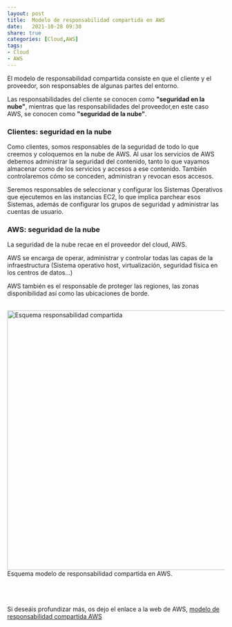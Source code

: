 ```yaml
---
layout: post
title:  Modelo de responsabilidad compartida en AWS
date:   2021-10-28 09:30
share: true
categories: [Cloud,AWS]
tags: 
- Cloud
- AWS
---
```


El modelo de responsabilidad compartida consiste en que el cliente y el proveedor, son responsables de algunas partes del entorno.

Las responsabilidades del cliente se conocen como **"seguridad en la nube"**, mientras que las responsabilidades del proveedor,en este caso AWS, se conocen como **"seguridad de la nube"**.

### **Clientes: seguridad en la nube**

Como clientes, somos responsables de la seguridad de todo lo que creemos y coloquemos en la nube de AWS. Al usar los servicios de AWS debemos administrar la seguridad del contenido, tanto lo que vayamos almacenar como de los servicios y accesos a ese contenido. También controlaremos cómo se conceden, administran y revocan esos accesos.

Seremos responsables de seleccionar y configurar los Sistemas Operativos que ejecutemos en las instancias EC2, lo que implica parchear esos Sistemas, además de configurar los grupos de seguridad y administrar las cuentas de usuario.

### **AWS: seguridad de la nube**

La seguridad de la nube recae en el proveedor del cloud, AWS.

AWS se encarga de operar, administrar y controlar todas las capas de la infraestructura (Sistema operativo host, virtualización, seguridad física en los centros de datos...)

AWS también es el responsable de proteger las regiones, las zonas disponibilidad así como las ubicaciones de borde.

<br>

<img src="https://javi-rod.github.io/assets/images/20211028/Esquema-responsabilidad-compartida.jpg" alt="Esquema responsabilidad compartida" width="600" />
<figcaption>Esquema modelo de responsabilidad compartida en AWS.</figcaption>
<br>
<br>
<br>

Si deseáis profundizar más, os dejo el enlace a la web de AWS, <a href=https://aws.amazon.com/es/compliance/shared-responsibility-model/> modelo de responsabilidad compartida AWS </a>
